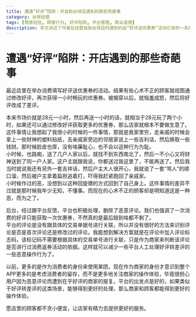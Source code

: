 ```yaml
---
title: 遭遇“好评”陷阱：开自助台球店遇到的那些奇葩事
category: 台球经营
tags: [商家经验, 顾客行为, 好评陷阱, 平台管理, 商业道德]
description: 本文讲述了作者在经营自助台球店时遇到的由“好评送优惠券”活动引发的一系列奇葩事件，包括顾客试图通过修改好评多次获取优惠券，甚至在被发现后将好评改为差评。文章反思了此类行为背后的心理，并提出了通过在评论中加入标志码来减少恶意操作的解决方案。强调商家和平台需要共同努力，提升操作体验，以促进健康、公正的商业环境。
---
```

# 遭遇“好评”陷阱：开店遇到的那些奇葩事
最近店里在举办消费填写好评送优惠券的活动。结果有些心术不正的顾客就视图通过修改好评，再次获得一小时畅玩的优惠券。被揭穿以后，就恼羞成怒，然后将好评改成了差评。  

本来市场价就是28元一小时，然后再送一小时的话，就相当于28元玩了两个小时，如果还可以通过修改好评获取更多的优惠券，那么店家就根本不要做生意了。  
这件事情让我想起了我很小的时候的一件事情，那就是我家里穷，走亲戚的时候会拿上一些财神的塑料贴纸，去亲戚家旁边的邻居家说上一些吉利话，然后换取一些钱财。那时候脸皮也厚，没有啥廉耻心，也不会以这种行为为耻。  
小时候，也路痴，送了几户人家以后，就找不到东西南北了，然后一不小心又将财神送到了同一户人家。这户主就跟我说，你都送过我这里了，不能再送了。然后我当时就说我还有另外一套吉祥话，然后户主大人很开心，我就说了一套“骂人”的顺口溜，然后被户主拿着扁担追着打，吓得我赶紧跑回了亲戚家。  
小时候作过的恶，没想到以这种回旋镖的方式回到了自己身上。这件事情的差异不过就是那时候我年少无知，不懂事。而现在的心术不正的顾客却是明知道这是一种恶，而为之了。

后台，经过跟平台反馈，平台也积极处理，删除了恶意评论。我们也强调了一次消费的好评只能获取一次优惠券，不然真的是最后赔到啥都不剩了。  
平台的评论是没有跟具体的交易单据号进行关联，所以并没有很好的方法来识别评论是否是首次评论还是修改过的评论。我能想到解决方案就是在评论中加入评论标志码，该标记码不需要根据具体的交易单号进行关联，只是作为商家来判断该评论是否进行过消费返券活动的依据。这样就可以减少一些平台人工处理好评转差评的一些恶意操作行为了。

以前，更多的是作为消费者的身份来使用某团，现在作为商家的身份才意识到整个APP更多的是考虑消费者的留存，而不是更多地关注商家的操作体验，毕竟很担心用户因为恶意评论而遭到在乎好评的商家的报复。平台的出发点是好的，如果类似于好评转差评的这类场景，能够得到更好的处理，那么商家和顾客都能得到更好的操作体验。  

愿店里的顾客都不贪小便宜，让店家有精力去提供更好的服务。  
